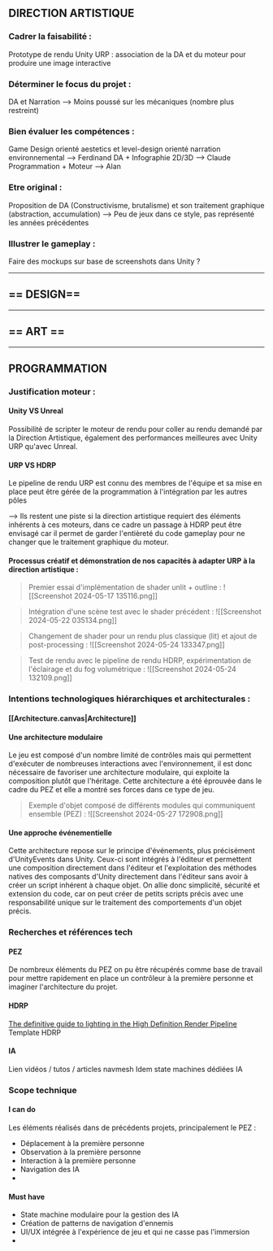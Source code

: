 ## DIRECTION ARTISTIQUE
### Cadrer la faisabilité :
Prototype de rendu Unity URP : association de la DA et du moteur pour produire une image interactive
### Déterminer le focus du projet :
DA et Narration --> Moins poussé sur les mécaniques (nombre plus restreint)
### Bien évaluer les compétences :
Game Design orienté aestetics et level-design orienté narration environnemental --> Ferdinand
DA + Infographie 2D/3D --> Claude
Programmation + Moteur --> Alan
### Etre original :
Proposition de DA (Constructivisme, brutalisme) et son traitement graphique (abstraction, accumulation) --> Peu de jeux dans ce style, pas représenté les années précédentes
### Illustrer le gameplay :
Faire des mockups sur base de screenshots dans Unity ?

---
## == DESIGN==

---
## == ART ==

---
## PROGRAMMATION
### Justification moteur :
#### Unity VS Unreal
Possibilité de scripter le moteur de rendu pour coller au rendu demandé par la Direction Artistique, également des performances meilleures avec Unity URP qu'avec Unreal.
#### URP VS HDRP
Le pipeline de rendu URP est connu des membres de l'équipe et sa mise en place peut être gérée de la programmation à l'intégration par les autres pôles

--> Ils restent une piste si la direction artistique requiert des éléments inhérents à ces moteurs, dans ce cadre un passage à HDRP peut être envisagé car il permet de garder l'entièreté du code gameplay pour ne changer que le traitement graphique du moteur.
#### Processus créatif et démonstration de nos capacités à adapter URP à la direction artistique :

> Premier essai d'implémentation de shader unlit + outline : ![[Screenshot 2024-05-17 135116.png]]

> Intégration d'une scène test avec le shader précédent : ![[Screenshot 2024-05-22 035134.png]]

> Changement de shader pour un rendu plus classique (lit) et ajout de post-processing : ![[Screenshot 2024-05-24 133347.png]]

> Test de rendu avec le pipeline de rendu HDRP, expérimentation de l'éclairage et du fog volumétrique : ![[Screenshot 2024-05-24 132109.png]]
### Intentions technologiques hiérarchiques et architecturales :
#### [[Architecture.canvas|Architecture]]
#### Une architecture modulaire
Le jeu est composé d'un nombre limité de contrôles mais qui permettent d'exécuter de nombreuses interactions avec l'environnement, il est donc nécessaire de favoriser une architecture modulaire, qui exploite la composition plutôt que l'héritage. Cette architecture a été éprouvée dans le cadre du PEZ et elle a montré ses forces dans ce type de jeu.

> Exemple d'objet composé de différents modules qui communiquent ensemble (PEZ) : ![[Screenshot 2024-05-27 172908.png]]
#### Une approche événementielle
Cette architecture repose sur le principe d'événements, plus précisément d'UnityEvents dans Unity. Ceux-ci sont intégrés à l'éditeur et permettent une composition directement dans l'éditeur et l'exploitation des méthodes natives des composants d'Unity directement dans l'éditeur sans avoir à créer un script inhérent à chaque objet.
On allie donc simplicité, sécurité et extension du code, car on peut créer de petits scripts précis avec une responsabilité unique sur le traitement des comportements d'un objet précis.
### Recherches et références tech
#### PEZ
De nombreux éléments du PEZ on pu être récupérés comme base de travail pour mettre rapidement en place un contrôleur à la première personne et imaginer l'architecture du projet.
#### HDRP
[The definitive guide to lighting in the High Definition Render Pipeline](https://cdn.unity3d.com/media/The%20definitive%20guide%20to%20lighting%20in%20the%20High%20Definition%20Render%20Pipeline.pdf?elqTrackId=20ece42fc10c4251932de25b6bad97da&elqaid=3837&elqat=2)
Template HDRP
#### IA
Lien vidéos / tutos / articles navmesh
Idem state machines dédiées IA
### Scope technique
#### I can do
Les éléments réalisés dans de précédents projets, principalement le PEZ :
- Déplacement à la première personne
- Observation à la première personne
- Interaction à la première personne
- Navigation des IA
- 
#### Must have
- State machine modulaire pour la gestion des IA
- Création de patterns de navigation d'ennemis
- UI/UX intégrée à l'expérience de jeu et qui ne casse pas l'immersion
- 